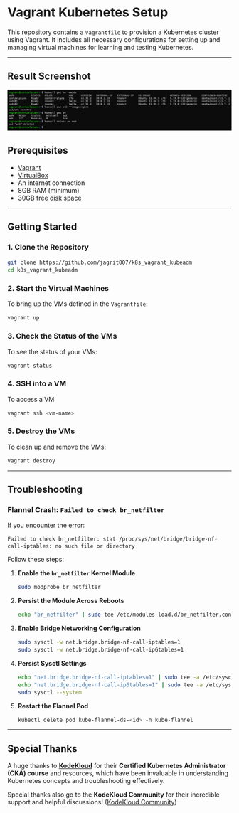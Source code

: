 
# Vagrant Kubernetes Setup

This repository contains a `Vagrantfile` to provision a Kubernetes cluster using Vagrant. It includes all necessary configurations for setting up and managing virtual machines for learning and testing Kubernetes.

---

## Result Screenshot
<p align="center">
<img src="images/result.png" alt="Result Screenshot" width="800">
</p>

## Prerequisites

- [Vagrant](https://developer.hashicorp.com/vagrant/install)
- [VirtualBox](https://www.virtualbox.org/wiki/Downloads)
- An internet connection
- 8GB RAM (minimum)
- 30GB free disk space

---

## Getting Started

### 1. Clone the Repository
```bash
git clone https://github.com/jagrit007/k8s_vagrant_kubeadm
cd k8s_vagrant_kubeadm
```

### 2. Start the Virtual Machines
To bring up the VMs defined in the `Vagrantfile`:
```bash
vagrant up
```

### 3. Check the Status of the VMs
To see the status of your VMs:
```bash
vagrant status
```

### 4. SSH into a VM
To access a VM:
```bash
vagrant ssh <vm-name>
```

### 5. Destroy the VMs
To clean up and remove the VMs:
```bash
vagrant destroy
```

---

## Troubleshooting

### Flannel Crash: `Failed to check br_netfilter`
If you encounter the error:
```
Failed to check br_netfilter: stat /proc/sys/net/bridge/bridge-nf-call-iptables: no such file or directory
```
Follow these steps:

1. **Enable the `br_netfilter` Kernel Module**
   ```bash
   sudo modprobe br_netfilter
   ```

2. **Persist the Module Across Reboots**
   ```bash
   echo "br_netfilter" | sudo tee /etc/modules-load.d/br_netfilter.conf
   ```

3. **Enable Bridge Networking Configuration**
   ```bash
   sudo sysctl -w net.bridge.bridge-nf-call-iptables=1
   sudo sysctl -w net.bridge.bridge-nf-call-ip6tables=1
   ```

4. **Persist Sysctl Settings**
   ```bash
   echo "net.bridge.bridge-nf-call-iptables=1" | sudo tee -a /etc/sysctl.conf
   echo "net.bridge.bridge-nf-call-ip6tables=1" | sudo tee -a /etc/sysctl.conf
   sudo sysctl --system
   ```

5. **Restart the Flannel Pod**
   ```bash
   kubectl delete pod kube-flannel-ds-<id> -n kube-flannel
   ```

---

## Special Thanks

A huge thanks to **[KodeKloud](https://learn.kodekloud.com/)** for their **Certified Kubernetes Administrator (CKA) course** and resources, which have been invaluable in understanding Kubernetes concepts and troubleshooting effectively.  

Special thanks also go to the **KodeKloud Community** for their incredible support and helpful discussions! ([KodeKloud Community](https://kodekloud.com/community/))